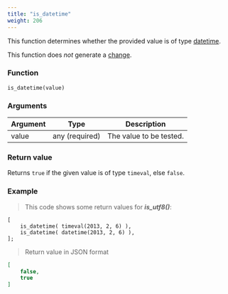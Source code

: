 ```yaml
---
title: "is_datetime"
weight: 206
---
```


This function determines whether the provided value is of
type [datetime](../../data-types/datetime).

This function does *not* generate a [change](../../overview/changes).


### Function

`is_datetime(value)`

### Arguments

Argument | Type | Description
-------- | ---- | -----------
value | any (required) | The value to be tested.

### Return value

Returns `true` if the given value is of type `timeval`, else `false`.

### Example

> This code shows some return values for ***is_utf8()***:

```thingsdb,json_response
[
    is_datetime( timeval(2013, 2, 6) ),
    is_datetime( datetime(2013, 2, 6) ),
];
```

> Return value in JSON format

```json
[
    false,
    true
]
```
